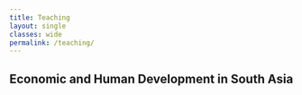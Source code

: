 ```yaml
---
title: Teaching
layout: single
classes: wide
permalink: /teaching/
---
```

## Economic and Human Development in South Asia
